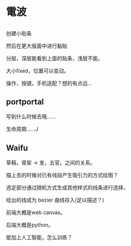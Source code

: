 # 電波

## 

创建小贴条

然后在更大版面中进行黏贴

分层，深层能看到上面的贴条，浅层不能。

大小fixed，位置可以变动。

操作，按键。手机适配？想的有点远…

## portportal

写到什么时候去哦……

生命周期……J


## Waifu

草稿，骨架 -> 发，五官。之间的关系。

描上去的时候对已有线段产生吸引力的方式绘图？

选定部分通过随机方式生成其他样式的线条进行选择，

绘出的线成为 bezier 曲线存入(足以描述？)

前端大概是web canvas。

后端大概是python。

能加上人工智能，怎么训练？


